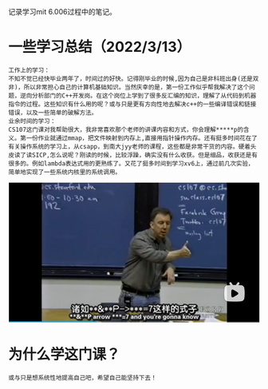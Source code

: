 记录学习mit 6.006过程中的笔记。
# 一些学习总结（2022/3/13）
    工作上的学习：
    不知不觉已经快毕业两年了，时间过的好快。记得刚毕业的时候,因为自己是非科班出身(还是双非)，所以非常担心自己的计算机基础知识。当然庆幸的是，第一份工作似乎帮我解决了这个问题，逆向分析部门的C++开发岗。在这个岗位上学到了很多反汇编的知识，理解了从代码到机器指令的过程。这些知识有什么用的呢？或与只是更有方向性地去解决c++的一些编译错误和链接错误，以及一些简单的破解方法。
    业余时间的学习：
    CS107这门课对我帮助很大，我非常喜欢那个老师的讲课内容和方式，你会理解*****p的含义。第一份作业就通过mmap，把文件映射到内存上,直接用指针操作内存。还有挺多时间花在了有关操作系统的学习上，从csapp，到南大jyy老师的课程，这些都是非常干货的内容。硬着头皮读了读SICP,怎么说呢？刚读的时候，比较浮躁，确实没有什么收获。但是细品，收获还是有很多的。例如lambda表达式用的更熟练了。又花了挺多时间到学习xv6上，通过前几次实验，简单地实现了一些系统内核里的系统调用。
![](/img/cs107.png)
# 为什么学这门课？
    或与只是想系统性地提高自己吧，希望自己能坚持下去！
    